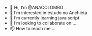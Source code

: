 - 👋 Hi, I’m @ANACOLOMBO
- 👀 I’m interested in estudo no Anchieta
- 🌱 I’m currently learning java script
- 💞️ I’m looking to collaborate on ...
- 📫 How to reach me ...

<!---
ANACOLOMBO/ANACOLOMBO is a ✨ special ✨ repository because its `README.md` (this file) appears on your GitHub profile.
You can click the Preview link to take a look at your changes.
--->
